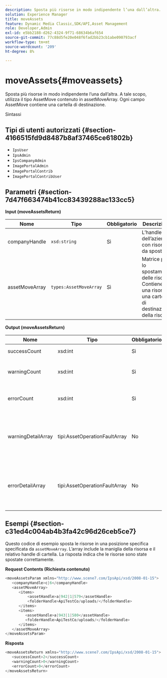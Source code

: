 ```yaml
---
description: Sposta più risorse in modo indipendente l’una dall’altra. A tale scopo, utilizza il tipo AssetMove contenuto in assetMoveArray. Ogni campo AssetMove contiene una cartella di destinazione.
solution: Experience Manager
title: moveAssets
feature: Dynamic Media Classic,SDK/API,Asset Management
role: Developer,Admin
exl-id: e5bb2188-d262-4324-9f71-68634b6af654
source-git-commit: 77c88d5fe20e048f6fad2bb23cb1abe090793acf
workflow-type: tm+mt
source-wordcount: '209'
ht-degree: 8%

---
```


# moveAssets{#moveassets}

Sposta più risorse in modo indipendente l’una dall’altra. A tale scopo, utilizza il tipo AssetMove contenuto in assetMoveArray. Ogni campo AssetMove contiene una cartella di destinazione.

Sintassi

## Tipi di utenti autorizzati {#section-4166515fd9d8487b8af37465ce61802b}

* `IpsUser`
* `IpsAdmin`
* `IpsCompanyAdmin`
* `ImagePortalAdmin`
* `ImagePortalContrib`
* `ImagePortalContribUser`

## Parametri {#section-7d47f663474b41cc83439288ac133cc5}

**Input (moveAssetsReturn)**

| Nome | Tipo | Obbligatorio | Descrizione |
|---|---|---|---|
| companyHandle | `xsd:string` | Sì | L’handle dell’azienda con risorse da spostare. |
| assetMoveArray | `types:AssetMoveArray` | Sì | Matrice per lo spostamento delle risorse. Contiene una risorsa e una cartella di destinazione della risorsa. |

**Output (moveAssetsReturn)**

<table id="table_FD902FAB4F98413C8A051270ADD7D9C7"> 
 <thead> 
  <tr> 
   <th colname="col1" class="entry"> Nome </th> 
   <th colname="col2" class="entry"> Tipo </th> 
   <th colname="col3" class="entry"> Obbligatorio </th> 
   <th colname="col4" class="entry"> Descrizione </th> 
  </tr> 
 </thead>
 <tbody> 
  <tr> 
   <td colname="col1"> <span class="codeph"> <span class="varname"> successCount</span> </span> </td> 
   <td colname="col2"> <span class="codeph"> xsd:int</span> </td> 
   <td colname="col3"> Sì </td> 
   <td colname="col4"> Il conteggio delle risorse è stato spostato. </td> 
  </tr> 
  <tr> 
   <td colname="col1"> <span class="codeph"> <span class="varname"> warningCount</span> </span> </td> 
   <td colname="col2"> <span class="codeph"> xsd:int</span> </td> 
   <td colname="col3"> Sì </td> 
   <td colname="col4"> Numero di risorse che hanno generato avvisi quando l’operazione tentava di spostarle. </td> 
  </tr> 
  <tr> 
   <td colname="col1"> <span class="codeph"> <span class="varname"> errorCount</span> </span> </td> 
   <td colname="col2"> <span class="codeph"> xsd:int</span> </td> 
   <td colname="col3"> Sì </td> 
   <td colname="col4"> Numero di risorse che hanno generato errori quando l’operazione tentava di spostarle. </td> 
  </tr> 
  <tr> 
   <td colname="col1"> <span class="codeph"> <span class="varname"> warningDetailArray</span> </span> </td> 
   <td colname="col2"> <span class="codeph"> tipi:AssetOperationFaultArray</span> </td> 
   <td colname="col3"> No </td> 
   <td colname="col4"> <span class="codeph"> AssetOperationFaults</span>che contengono: 
    <ul id="ul_689F4A87A68140F18DFB43868226A409"> 
     <li id="li_274C8BF5932F4AF584AA92F25E0F33C6">Risorse che hanno generato gli avvisi. </li> 
     <li id="li_5CC4A9120CA94F968CAF0D0135C49E0A">Codici di avvertenza. </li> 
     <li id="li_AEC91FA68B2E43BC8BAA108C743F5667">Motivo dell'avviso. </li> 
    </ul> </td> 
  </tr> 
  <tr> 
   <td colname="col1"> <span class="codeph"> <span class="varname"> errorDetailArray</span> </span> </td> 
   <td colname="col2"> <span class="codeph"> tipi:AssetOperationFaultArray</span> </td> 
   <td colname="col3"> No </td> 
   <td colname="col4"> <span class="codeph"> AssetOperationFaults</span>che contengono: 
    <ul id="ul_C397BC384A134F429D01ADA28DF2E097"> 
     <li id="li_EAEBB5F539164480BA9EAA7C8FFBF69A">Risorse che hanno generato gli errori. </li> 
     <li id="li_F96D5FBB2F7A402AA36D8DFA3971391D">Codici di errore. </li> 
     <li id="li_F610415E416F43DDA4B1DBF1897E2F61">Motivo degli errori. </li> 
    </ul> </td> 
  </tr> 
 </tbody> 
</table>

## Esempi {#section-c31ed4c004ab4b3fa42c96d26ceb5ce7}

Questo codice di esempio sposta le risorse in una posizione specifica specificata da `assetMoveArray`. L’array include la maniglia della risorsa e il relativo handle di cartella. La risposta indica che le risorse sono state spostate correttamente.

**Request Contents (Richiesta contenuto)**

```java
<moveAssetsParam xmlns="http://www.scene7.com/IpsApi/xsd/2008-01-15">
   <companyHandle>c|6</companyHandle>
   <assetMoveArray>
      <items>
          <assetHandle>a|942|1|579</assetHandle>
          <folderHandle>ApiTestCo/uploads/</folderHandle>
      </items>
      <items>
         <assetHandle>a|943|1|580</assetHandle>
         <folderHandle>ApiTestCo/uploads/</folderHandle>
      </items>
   </assetMoveArray>
</moveAssetsParam>
```

**Risposta**

```java
<moveAssetsReturn xmlns="http://www.scene7.com/IpsApi/xsd/2008-01-15">
   <successCount>2</successCount>
   <warningCount>0</warningCount>
   <errorCount>0</errorCount>
</moveAssetsReturn>
```
